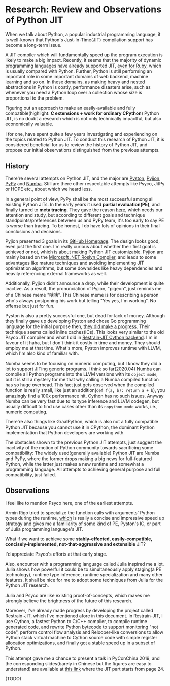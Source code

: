 # Research: Review and Observations of Python JIT

When we talk about Python, a popular industrial programming language,
it is well-known that Python's Just-In-Time(JIT) compilation support has become a long-term issue.

A JIT compiler which will fundamentally speed up the program execution is likely to make
a big impact. Recently, it seems that the majority of dynamic programming languages have already supported JIT,
[even for Ruby](https://www.ruby-lang.org/en/news/2018/12/25/ruby-2-6-0-released/), which is usually compared with Python. Further, Python is still performing an important role in some important domains of web backend, machine learning and so on. In these domains, as making heavy and nested abstractions in Python is costly, performance disasters arise, such as whenever you need a Python loop over a collection whose size is proportional to the problem.

Figuring out an approach to make an easily-available and fully compatible(highlight: **C extensions + work for ordinary CPython**) Python JIT, is no doubt a research which is not only technically impactful, but also economically valuable. 

I for one, have spent quite a few years investigating and experiencing on the topics related to Python JIT. 
To conduct this research of Python JIT, it is considered beneficial for us to review the history of Python JIT,
and propose our initial observations distinguished from the previous attempts.

## History

There're several attempts on Python JIT, and the major are [Pyston](https://github.com/dropbox/pyston), [Pyjion](https://github.com/microsoft/Pyjion), [PyPy](https://bitbucket.org/pypy/pypy/src) and [Numba](http://numba.pydata.org/). Still are there other respectable attempts like Psyco, JitPy or HOPE etc., about which we heard less.

In a general point of view, PyPy shall be the most successful among all existing Python JITs. In the early years it used **partial evaluation(PE)**, and finally turned to **meta tracing**. They gave the reason [here](https://morepypy.blogspot.com/2018/09/the-first-15-years-of-pypy.html#why-did-we-abandon-partial-evaluation), which needs our attention and study, but according to different goals and technique standpoints/preferences between us and PyPy team, it's too early to say PE is worse than tracing. To be honest, I do have lots of opinions in their final conclusions and decisions.


Pyjion presented 3 goals in its [GitHub Homepage](https://github.com/microsoft/Pyjion#what-are-the-goals-of-this-project). The design looks good, even just the first one. I'm really curious about whether their first goal is achieved or not, which is about making Python JIT customizable. Pyjion are mainly based on the [Microsoft .NET Roslyn Compiler](https://github.com/dotnet/roslyn), and leads to some advantages like mature techniques and avoiding implementing JIT optimization algorithms, but some downsides like heavy dependencies and heavily referencing external frameworks as well.

Additionally, Pyjion didn't announce a drop, while their development is quite inactive. As a result, the pronunciation of Pyjion, "pigeon", just reminds me of a Chinese meme "咕咕". This Chinese meme is for describing a person who's always postponing his work but telling "Yes yes, I'm working". No offense but just for fun.

Pyston is also a pretty successful one, but dead for lack of money. Although they finally gave up developing Pyston and chose Go programming language for the initial purpose then, [they did make a progress](https://blog.pyston.org/). Their technique seems called inline caches(ICs). This looks very similar to the old Psyco JIT compiler and what I did in [Restrain-JIT Cython backend](https://github.com/thautwarm/restrain-jit/tree/master/restrain_jit). I'm in favour of it haha, but I don't think it costly in time and money. They should employ me at that time. What's more, Pyston improves runtime with LLVM, which I'm also kind of familiar with.

Numba seems to be focusing on numeric computing, but I know they did a lot to support JITing generic programs. I think so far(2020.04) Numba can compile all Python programs into the LLVM versions with its `object mode`, but it is still a mystery for me that why calling a Numba compiled function has so huge overhead. This fact just gets observed when the compiled function is really small, like just an addition(`def f(a, b): return a + b`), you amazingly find a 100x performance hit. Cython has no such issues. Anyway Numba can be very fast due to its type inference and LLVM codegen, but usually difficult to find use cases other than its `nopython mode` works, i.e., numeric computing.

There're also things like GraalPython, which is also not a fully compatible Python JIT because you cannot use it in CPython, the dominant Python implementation that Python developers are working with.

The obstacles shown to the previous Python JIT attempts, just suggest the inactivity of the motion of Python community towards sacrificing some compatibility: The widely used(generally available) Python JIT are Numba and PyPy, where the former drops making a big news for full-featured Python, while the latter just makes a new runtime and somewhat a programming language. All attempts to achieving general purpose and full compatibility, just failed.


## Observations

I feel like to mention Psyco here, one of the earliest attempts. 

Armin Rigo tried to specialize the function calls with arguments' Python types during the runtime, [which](http://psyco.sourceforge.net/psyco.ps.gz) is really a concise and impressive speed up strategy and gives me a familiarity of some kind of PE, Pyston's IC, or part of Julia programming language's JIT.

What if we want to achieve some **stably-effected, easily-compatible, concisely-implemented, not-that-aggressive and extensible** JIT?

I'd appreciate Psyco's efforts at that early stage.

Also, encounter with a programming language called Julia inspired me a lot. Julia shows how powerful it could be to simultaneously apply staging(a PE technology), runtime type inference, runtime specialization and many other features. It shall be nice for me to adopt some techniques from Julia for the Python JIT research.

Julia and Psyco are like existing proof-of-concepts, which makes me strongly believe the brightness of the future of this research. 

Moreover, I've already made progress by developing the project called Restrain-JIT, which I've mentioned afore in this document. In Restrain-JIT, I use Cython, a fastest Python to C/C++ compiler, to compile runtime generated code, and rewrite Python bytecode to support monitoring "hot code", perform control flow analysis and Relooper-like conversions to allow Python stack virtual machine to Cython source code with simple register allocation optimizations, and finally got a stable speed up in a subset of Python.

This attempt gave me a chance to present a talk in PyConChina 2019, and the corresponding slides(barely in Chinese but the figures are easy to understand) are available at [this link](https://github.com/PyConChina/2019-Slides/blob/master/Chengdu/3_Thautwarm_%E8%A7%A3%E6%94%BEpython%E7%9A%84%E8%A1%A8%E8%BE%BE%E5%8A%9B_%E6%80%A7%E8%83%BD%E5%92%8C%E5%AE%89%E5%85%A8%E6%80%A7_%E8%AF%AD%E6%B3%95%E5%92%8C%E8%AF%AD%E4%B9%89%E6%89%A9%E5%B1%95_JIT_%E9%9D%99%E6%80%81%E6%A3%80%E6%9F%A5.pdf) where the JIT part starts from page 24.

(TODO)